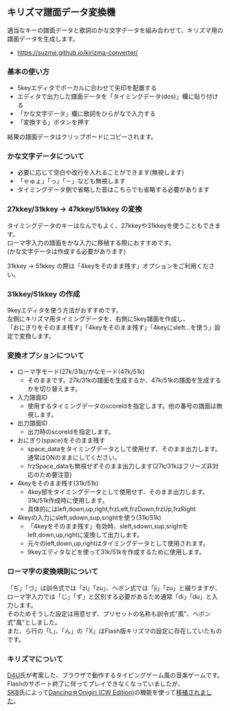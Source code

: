 ## キリズマ譜面データ変換機
適当なキーの譜面データと歌詞のかな文字データを組み合わせて、キリズマ用の譜面データを生成します。
 - https://suzme.github.io/kirizma-converter/

### 基本の使い方
 - 5keyエディタでボーカルに合わせて矢印を配置する
 - エディタで出力した譜面データを「タイミングデータ(dos)」欄に貼り付ける
 - 「かな文字データ」欄に歌詞をひらがなで入力する
 - 「変換する」ボタンを押す

結果の譜面データはクリップボードにコピーされます。

### かな文字データについて
  - 必要に応じて空白や改行を入れることができます(無視します)
  - 「ゃゅょ」「っ」「－」なども無視します
  - タイミングデータ側で省略した音はこちらでも省略する必要があります

### 27kkey/31kkey -> 47kkey/51kkey の変換
タイミングデータのキーはなんでもよく、27kkeyや31kkeyを使うこともできます。  
ローマ字入力の譜面をかな入力に移植する際におすすめです。  
(かな文字データは作成する必要があります)

31kkey -> 51kkey の際は「4keyをそのまま残す」オプションをご利用ください。

### 31kkey/51kkey の作成
9keyエディタを使う方法がおすすめです。  
左側にキリズマ用タイミングデータを、右側に5key譜面を作成し、  
「おにぎりをそのまま残す」「4keyをそのまま残す」「4keyにsleft…を使う」設定で変換します。

### 変換オプションについて
- ローマ字モード(27k/31k)/かなモード(47k/51k)
  - そのままです。27k/31kの譜面を生成するか、47k/51kの譜面を生成するかを切り替えます。
- 入力譜面ID
  - 使用するタイミングデータのscoreIdを指定します。他の番号の譜面は無視します。
- 出力譜面ID
  - 出力時のscoreIdを指定します。
- おにぎり(space)をそのまま残す
  - space_dataをタイミングデータとして使用せず、そのまま出力します。通常はONのままにしてください。
  - frzSpace_dataも無視せずそのまま出力します(27k/31kはフリーズ非対応のため要注意)
- 4keyをそのまま残す(31k/51k)
  - 4key部をタイミングデータとして使用せず、そのまま出力します。31k/51k作成時に使用します。
  - 具体的にはleft,down,up,right,frzLeft,frzDown,frzUp,frzRight
- 4keyの入力にsleft,sdown,sup,srightを使う(31k/51k)
  - 「4keyをそのまま残す」有効時、sleft,sdown,sup,srightをleft,down,up,rightに変換して出力します。
  - 元々のleft,down,up,rightはタイミングデータとして使用されます。
  - 9keyエディタなどを使って31k/51kを作成するために使用します。

### ローマ字の変換規則について
「ぢ」「づ」は訓令式では「zi」「zu」、ヘボン式では「ji」「zu」と綴りますが、  
ローマ字入力では「じ」「ず」と区別する必要があるため通常「di」「du」と入力します。  
そのためそうした設定は用意せず、プリセットの名称も訓令式"風"、ヘボン式"風"としました。  
また、ら行の「L」、「ん」の「X」はFlash版キリズマの設定に存在していたものです。

### キリズマについて
[D4U](http://noia.g3.xrea.com/)氏が考案した、ブラウザで動作するタイピングゲーム風の音楽ゲームです。  
Flashのサポート終了に伴ってプレイできなくなっていましたが、  
[SKB](https://superkuppabros.sakura.ne.jp/hp/)氏によって[Dancing☆Onigiri (CW Edition)](https://github.com/cwtickle/danoniplus)の機能を使って[移植されました](https://superkuppabros.sakura.ne.jp/hp/danoni/danoni/solar_disco.html)。
